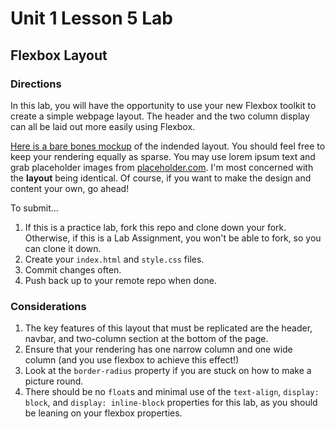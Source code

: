 # Unit 1 Lesson 5 Lab
## Flexbox Layout

### Directions
In this lab, you will have the opportunity to use your new Flexbox toolkit to create a simple webpage layout. The header and the two column display can all be laid out more easily using Flexbox.

[Here is a bare bones mockup](https://www.figma.com/file/w6nbsyA7erIc5StSGprifz/Flexbox-Lab-Mockup?node-id=1%3A2) of the indended layout. You should feel free to keep your rendering equally as sparse. You may use lorem ipsum text and grab placeholder images from [placeholder.com](https://placeholder.com/). I'm most concerned with the **layout** being identical. Of course, if you want to make the design and content your own, go ahead!

To submit...
1. If this is a practice lab, fork this repo and clone down your fork. Otherwise, if this is a Lab Assignment, you won't be able to fork, so you can clone it down.
2. Create your `index.html` and `style.css` files.
3. Commit changes often.
4. Push back up to your remote repo when done.

### Considerations
1. The key features of this layout that must be replicated are the header, navbar, and two-column section at the bottom of the page.
2. Ensure that your rendering has one narrow column and one wide column (and you use flexbox to achieve this effect!)
3. Look at the `border-radius` property if you are stuck on how to make a picture round.
4. There should be no `float`s and minimal use of the `text-align`, `display: block`, and `display: inline-block` properties for this lab, as you should be leaning on your flexbox properties.
